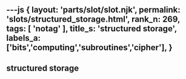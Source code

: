 ---js
{
  layout: 'parts/slot/slot.njk',
  permalink: 'slots/structured_storage.html',
  rank_n: 269,
  tags: [ 'notag' ],
  title_s: 'structured storage',
  labels_a: ['bits','computing','subroutines','cipher'],
}
---
## structured storage


